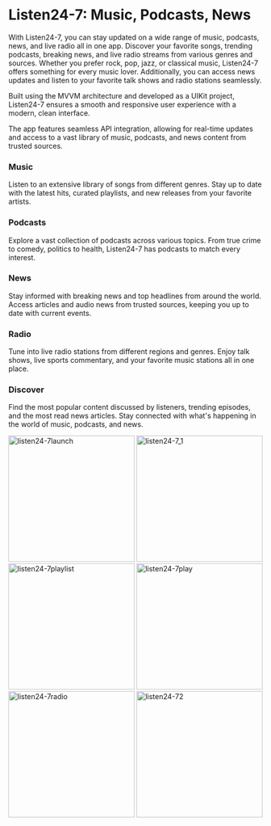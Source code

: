 # Listen24-7: Music, Podcasts, News

With Listen24-7, you can stay updated on a wide range of music, podcasts, news, and live radio all in one app. Discover your favorite songs, trending podcasts, breaking news, and live radio streams from various genres and sources. Whether you prefer rock, pop, jazz, or classical music, Listen24-7 offers something for every music lover. Additionally, you can access news updates and listen to your favorite talk shows and radio stations seamlessly.

Built using the MVVM architecture and developed as a UIKit project, Listen24-7 ensures a smooth and responsive user experience with a modern, clean interface.

The app features seamless API integration, allowing for real-time updates and access to a vast library of music, podcasts, and news content from trusted sources.

### Music
Listen to an extensive library of songs from different genres. Stay up to date with the latest hits, curated playlists, and new releases from your favorite artists.

### Podcasts
Explore a vast collection of podcasts across various topics. From true crime to comedy, politics to health, Listen24-7 has podcasts to match every interest.

### News
Stay informed with breaking news and top headlines from around the world. Access articles and audio news from trusted sources, keeping you up to date with current events.

### Radio
Tune into live radio stations from different regions and genres. Enjoy talk shows, live sports commentary, and your favorite music stations all in one place.

### Discover
Find the most popular content discussed by listeners, trending episodes, and the most read news articles. Stay connected with what's happening in the world of music, podcasts, and news.


<img src="https://github.com/IremSever/Listen24-7/assets/99093113/ad7f539e-79e1-4172-89d8-9ee7f54aadf4" alt="listen24-7launch" width="250"/>
<img src="https://github.com/IremSever/Listen24-7/assets/99093113/0cf13e1e-69c0-4eb9-bf38-7570e5b15165" alt="listen24-7_1" width="250"/>
<img src="https://github.com/IremSever/Listen24-7/assets/99093113/61b31a4a-d5a2-41da-b6c4-bc7784a245bf" alt="listen24-7playlist" width="250"/>
<img src="https://github.com/IremSever/Listen24-7/assets/99093113/cee48636-a79d-4b16-b2a8-9e8aff77be14" alt="listen24-7play" width="250"/>
<img src="https://github.com/IremSever/Listen24-7/assets/99093113/441b038e-03e5-4ca8-b747-74e20dc87d9f" alt="listen24-7radio" width="250"/>
<img src="https://github.com/IremSever/Listen24-7/assets/99093113/854d26e4-9b49-4814-b8c6-f2a99d75b91c" alt="listen24-72" width="250"/>























